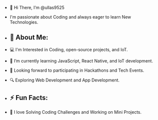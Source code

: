 - 👋 Hi There, I’m @ullas9525
- I'm passionate about Coding and always eager to learn New Technologies.
  
- ## 🚀 About Me:
- 💻 I'm Interested in Coding, open-source projects, and IoT.
- 🌱 I’m currently learning JavaScript, React Native, and IoT development.
- 🎯 Looking forward to participating in Hackathons and Tech Events.
- 🔍 Exploring Web Development and App Development.

- ## ⚡ Fun Facts:
- 🚀 I love Solving Coding Challenges and Working on Mini Projects.
